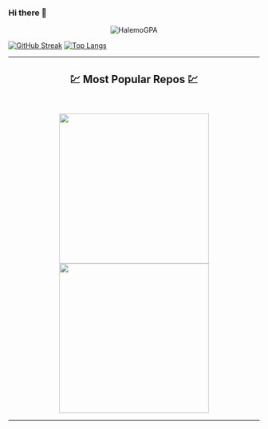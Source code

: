 ### Hi there 👋
<p  align="center">
<img src="https://visitor-badge.laobi.icu/badge?page_id=mazidan77" alt="HalemoGPA"/>       
</p>

<!--
**mazidan77/mazidan77** is a ✨ _special_ ✨ repository because its `README.md` (this file) appears on your GitHub profile.

Here are some ideas to get you started:

- 🔭 I’m currently working on ...
- 🌱 I’m currently learning ...
- 👯 I’m looking to collaborate on ...
- 🤔 I’m looking for help with ...
- 💬 Ask me about ...
- 📫 How to reach me: ...
- 😄 Pronouns: ...
- ⚡ Fun fact: ...
-->
<p  align="center">
    

[![GitHub Streak](https://streak-stats.demolab.com?user=mazidan77&theme=dark&border_radius=4.6)](https://git.io/streak-stats)
[![Top Langs](https://github-readme-stats.vercel.app/api/top-langs/?username=mazidan77&layout=compact)](https://github.com/anuraghazra/github-readme-stats)
</p>
<hr>
<h2 align="center">💹 Most Popular Repos 💹</h2>
<br>
<p align="center">
<a href="https://github.com/mazidan77/weather">
  <img width=300 align="center" src="https://github-readme-stats.vercel.app/api/pin/?username=mazidan77&repo=weather&title_color=ffffff&text_color=c9cacc&icon_color=2bbc8a&bg_color=1d1f21" />
</a>   
  
<a href="https://github.com/mazidan77/ITI-MVC-TASKS">
  <img width=300 align="center" src="https://github-readme-stats.vercel.app/api/pin/?username=mazidan77&repo=ITI-MVC-TASKS&title_color=ffffff&text_color=c9cacc&icon_color=2bbc8a&bg_color=1d1f21" />
</a>    

</p>

<hr>

